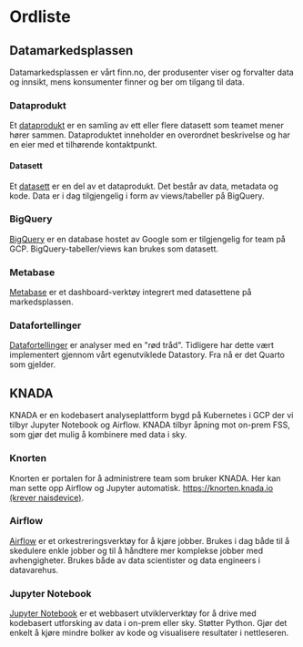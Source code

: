 # Ordliste

## Datamarkedsplassen 
Datamarkedsplassen er vårt finn.no, der produsenter viser og forvalter data og innsikt, mens konsumenter finner og ber om tilgang til data.

### Dataprodukt 
Et [dataprodukt](dataprodukter/dataprodukt.md) er en samling av ett eller flere datasett som teamet mener hører sammen. 
Dataproduktet inneholder en overordnet beskrivelse og har en eier med et tilhørende kontaktpunkt. 

#### Datasett 
Et [datasett](dataprodukter/dataprodukt.md#hva-er-et-datasett) er en del av et dataprodukt. 
Det består av data, metadata og kode.
Data er i dag tilgjengelig i form av views/tabeller på BigQuery.

### BigQuery
[BigQuery](dataprodukter/index.md#flytte-data-til-bigquery) er en database hostet av Google som er tilgjengelig for team på GCP. 
BigQuery-tabeller/views kan brukes som datasett.

### Metabase
[Metabase](analyse/metabase.md) er et dashboard-verktøy integrert med datasettene på markedsplassen.

### Datafortellinger 
[Datafortellinger](analyse/datafortellinger.md) er analyser med en "rød tråd".
Tidligere har dette vært implementert gjennom vårt egenutviklede Datastory.
Fra nå er det Quarto som gjelder.

## KNADA 
KNADA er en kodebasert analyseplattform bygd på Kubernetes i GCP der vi tilbyr Jupyter Notebook og Airflow.
KNADA tilbyr åpning mot on-prem FSS, som gjør det mulig å kombinere med data i sky.

### Knorten
Knorten er portalen for å administrere team som bruker KNADA.
Her kan man sette opp Airflow og Jupyter automatisk.
[https://knorten.knada.io (krever naisdevice)](https://knorten.knada.io/).

### Airflow
[Airflow](analyse/airflow/knada-airflow.md) er et orkestreringsverktøy for å kjøre jobber. 
Brukes i dag både til å skedulere enkle jobber og til å håndtere mer komplekse jobber med avhengigheter.
Brukes både av data scientister og data engineers i datavarehus.

### Jupyter Notebook 
[Jupyter Notebook](analyse/notebook/knada-notebook.md) er et webbasert utviklerverktøy for å drive med kodebasert utforsking av data i on-prem eller sky.
Støtter Python.
Gjør det enkelt å kjøre mindre bolker av kode og visualisere resultater i nettleseren.